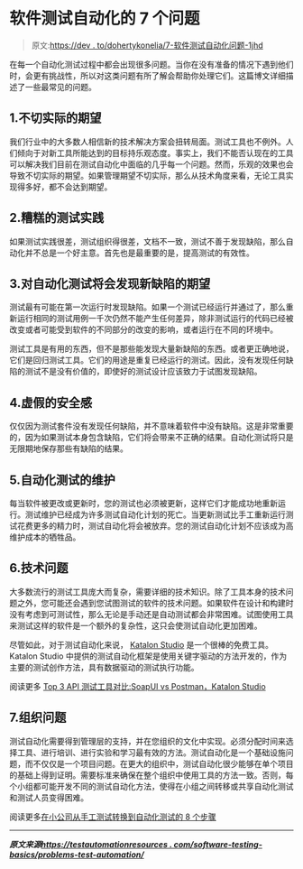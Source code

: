 # 软件测试自动化的 7 个问题

> 原文:[https://dev . to/dohertykonelia/7-软件测试自动化问题-1jhd](https://dev.to/dohertykornelia/7-problems-with-software-test-automation-1jhd)

在每一个自动化测试过程中都会出现很多问题。当你在没有准备的情况下遇到他们时，会更有挑战性，所以对这类问题有所了解会帮助你处理它们。这篇博文详细描述了一些最常见的问题。

## 1.不切实际的期望

我们行业中的大多数人相信新的技术解决方案会扭转局面。测试工具也不例外。人们倾向于对新工具所能达到的目标持乐观态度。事实上，我们不能否认现在的工具可以解决我们目前在测试自动化中面临的几乎每一个问题。然而，乐观的效果也会导致不切实际的期望。如果管理期望不切实际，那么从技术角度来看，无论工具实现得多好，都不会达到期望。

## 2.糟糕的测试实践

如果测试实践很差，测试组织得很差，文档不一致，测试不善于发现缺陷，那么自动化并不总是一个好主意。首先也是最重要的是，提高测试的有效性。

## 3.对自动化测试将会发现新缺陷的期望

测试最有可能在第一次运行时发现缺陷。如果一个测试已经运行并通过了，那么重新运行相同的测试用例一千次仍然不能产生任何差异，除非测试运行的代码已经被改变或者可能受到软件的不同部分的改变的影响，或者运行在不同的环境中。

测试工具是有用的东西，但不是那些能发现大量新缺陷的东西。或者更正确地说，它们是回归测试工具。它们的用途是重复已经运行的测试。因此，没有发现任何缺陷的测试不是没有价值的，即使好的测试设计应该致力于试图发现缺陷。

## 4.虚假的安全感

仅仅因为测试套件没有发现任何缺陷，并不意味着软件中没有缺陷。这是非常重要的，因为如果测试本身包含缺陷，它们将会带来不正确的结果。自动化测试将只是无限期地保存那些有缺陷的结果。

## 5.自动化测试的维护

每当软件被更改或更新时，您的测试也必须被更新，这样它们才能成功地重新运行。测试维护已经成为许多测试自动化计划的死亡。当更新测试比手工重新运行测试花费更多的精力时，测试自动化将会被放弃。您的测试自动化计划不应该成为高维护成本的牺牲品。

## 6.技术问题

大多数流行的测试工具庞大而复杂，需要详细的技术知识。除了工具本身的技术问题之外，您可能还会遇到您试图测试的软件的技术问题。如果软件在设计和构建时没有考虑到可测试性，那么无论是手动还是自动测试都会非常困难。试图使用工具来测试这样的软件是一个额外的复杂性，这只会使测试自动化更加困难。

尽管如此，对于测试自动化来说， [Katalon Studio](https://www.katalon.com/) 是一个很棒的免费工具。Katalon Studio 中提供的测试自动化框架是使用关键字驱动的方法开发的，作为主要的测试创作方法，具有数据驱动的测试执行功能。

阅读更多 [Top 3 API 测试工具对比:SoapUI vs Postman，Katalon Studio](https://testautomationresources.com/api-testing/comparison-soapui-vs-postman-katalon-studio/)

## 7.组织问题

测试自动化需要得到管理层的支持，并在您组织的文化中实现。必须分配时间来选择工具、进行培训、进行实验和学习最有效的方法。测试自动化是一个基础设施问题，而不仅仅是一个项目问题。在更大的组织中，测试自动化很少能够在单个项目的基础上得到证明。需要标准来确保在整个组织中使用工具的方法一致。否则，每个小组都可能开发不同的测试自动化方法，使得在小组之间转移或共享自动化测试和测试人员变得困难。

阅读更多[在小公司从手工测试转换到自动化测试的 8 个步骤](https://testautomationresources.com/videos/manual-automation-testing/)

* * *

***原文来源[https://testautomationresources . com/software-testing-basics/problems-test-automation/](https://testautomationresources.com/software-testing-basics/problems-test-automation/)***